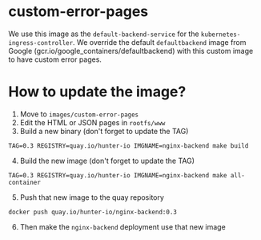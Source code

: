 # custom-error-pages

We use this image as the `default-backend-service` for the `kubernetes-ingress-controller`. We override the default `defaultbackend` image from Google (gcr.io/google_containers/defaultbackend) with this custom image to have custom error pages.

# How to update the image?

1. Move to `images/custom-error-pages`
2. Edit the HTML or JSON pages in `rootfs/www`
3. Build a new binary (don't forget to update the TAG)
```
TAG=0.3 REGISTRY=quay.io/hunter-io IMGNAME=nginx-backend make build
```
4. Build the new image (don't forget to update the TAG)
```
TAG=0.3 REGISTRY=quay.io/hunter-io IMGNAME=nginx-backend make all-container
```
5. Push that new image to the quay repository
```
docker push quay.io/hunter-io/nginx-backend:0.3
```
6. Then make the `nginx-backend` deployment use that new image
